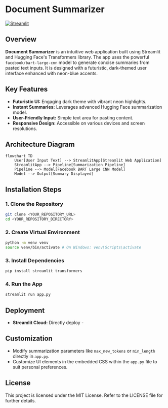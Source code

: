 # Document Summarizer

[![Streamlit](https://static.streamlit.io/badges/streamlit_badge_black_white.svg)](https://streamlit.io)

## Overview

**Document Summarizer** is an intuitive web application built using Streamlit and Hugging Face's Transformers library. The app uses the powerful `facebook/bart-large-cnn` model to generate concise summaries from pasted text inputs. It is designed with a futuristic, dark-themed user interface enhanced with neon-blue accents.

## Key Features

- **Futuristic UI:** Engaging dark theme with vibrant neon highlights.
- **Instant Summaries:** Leverages advanced Hugging Face summarization model.
- **User-Friendly Input:** Simple text area for pasting content.
- **Responsive Design:** Accessible on various devices and screen resolutions.

## Architecture Diagram

```mermaid
flowchart TD
    User[User Input Text] --> StreamlitApp[Streamlit Web Application]
    StreamlitApp --> Pipeline[Summarization Pipeline]
    Pipeline --> Model[Facebook BART Large CNN Model]
    Model --> Output[Summary Displayed]
```

## Installation Steps

### 1. Clone the Repository

```bash
git clone <YOUR_REPOSITORY_URL>
cd <YOUR_REPOSITORY_DIRECTORY>
```

### 2. Create Virtual Environment

```bash
python -m venv venv
source venv/bin/activate # On Windows: venv\Scripts\activate
```

### 3. Install Dependencies

```bash
pip install streamlit transformers
```

### 4. Run the App

```bash
streamlit run app.py
```

## Deployment

- **Streamlit Cloud:** Directly deploy - 

## Customization

- Modify summarization parameters like `max_new_tokens` or `min_length` directly in `app.py`.
- Customize UI elements in the embedded CSS within the `app.py` file to suit personal preferences.

## License

This project is licensed under the MIT License. Refer to the LICENSE file for further details.


